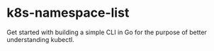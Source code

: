 # k8s-namespace-list
Get started with building a simple CLI in Go for the purpose of better understanding kubectl.
